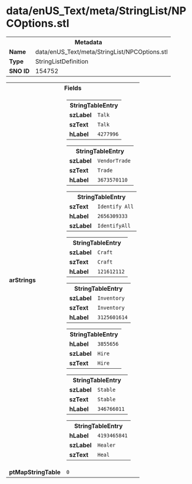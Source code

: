 <h1>data/enUS_Text/meta/StringList/NPCOptions.stl</h1><table><tr><th colspan="100%">Metadata</th></tr><tr><td><b>Name</b></td><td>data/enUS_Text/meta/StringList/NPCOptions.stl</td></tr><tr><td><b>Type</b></td><td>StringListDefinition</td></tr><tr><td><b>SNO ID</b></td><td>154752</td></tr></table>

<table><tr><th colspan="100%">Fields</th></tr><tr><td><b>arStrings</b></td><td><table><tr><th colspan="100%">StringTableEntry</th></tr><tr><td><b>szLabel</b></td><td><code>Talk</code></td></tr><tr><td><b>szText</b></td><td><code>Talk</code></td></tr><tr><td><b>hLabel</b></td><td><code>4277996</code></td></tr></table>


<table><tr><th colspan="100%">StringTableEntry</th></tr><tr><td><b>szLabel</b></td><td><code>VendorTrade</code></td></tr><tr><td><b>szText</b></td><td><code>Trade</code></td></tr><tr><td><b>hLabel</b></td><td><code>3673570110</code></td></tr></table>


<table><tr><th colspan="100%">StringTableEntry</th></tr><tr><td><b>szText</b></td><td><code>Identify All</code></td></tr><tr><td><b>hLabel</b></td><td><code>2656309333</code></td></tr><tr><td><b>szLabel</b></td><td><code>IdentifyAll</code></td></tr></table>


<table><tr><th colspan="100%">StringTableEntry</th></tr><tr><td><b>szLabel</b></td><td><code>Craft</code></td></tr><tr><td><b>szText</b></td><td><code>Craft</code></td></tr><tr><td><b>hLabel</b></td><td><code>121612112</code></td></tr></table>


<table><tr><th colspan="100%">StringTableEntry</th></tr><tr><td><b>szLabel</b></td><td><code>Inventory</code></td></tr><tr><td><b>szText</b></td><td><code>Inventory</code></td></tr><tr><td><b>hLabel</b></td><td><code>3125601614</code></td></tr></table>


<table><tr><th colspan="100%">StringTableEntry</th></tr><tr><td><b>hLabel</b></td><td><code>3855656</code></td></tr><tr><td><b>szLabel</b></td><td><code>Hire</code></td></tr><tr><td><b>szText</b></td><td><code>Hire</code></td></tr></table>


<table><tr><th colspan="100%">StringTableEntry</th></tr><tr><td><b>szLabel</b></td><td><code>Stable</code></td></tr><tr><td><b>szText</b></td><td><code>Stable</code></td></tr><tr><td><b>hLabel</b></td><td><code>346766011</code></td></tr></table>


<table><tr><th colspan="100%">StringTableEntry</th></tr><tr><td><b>hLabel</b></td><td><code>4193465841</code></td></tr><tr><td><b>szLabel</b></td><td><code>Healer</code></td></tr><tr><td><b>szText</b></td><td><code>Heal</code></td></tr></table>


</td></tr><tr><td><b>ptMapStringTable</b></td><td><code>0</code></td></tr></table>

